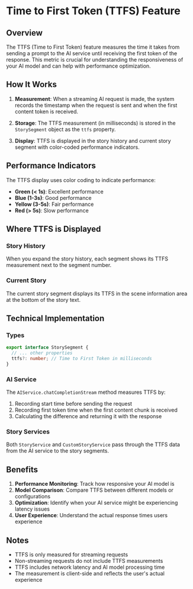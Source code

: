 # Time to First Token (TTFS) Feature

## Overview

The TTFS (Time to First Token) feature measures the time it takes from sending a prompt to the AI service until receiving the first token of the response. This metric is crucial for understanding the responsiveness of your AI model and can help with performance optimization.

## How It Works

1. **Measurement**: When a streaming AI request is made, the system records the timestamp when the request is sent and when the first content token is received.

2. **Storage**: The TTFS measurement (in milliseconds) is stored in the `StorySegment` object as the `ttfs` property.

3. **Display**: TTFS is displayed in the story history and current story segment with color-coded performance indicators.

## Performance Indicators

The TTFS display uses color coding to indicate performance:

- **Green (< 1s)**: Excellent performance
- **Blue (1-3s)**: Good performance  
- **Yellow (3-5s)**: Fair performance
- **Red (> 5s)**: Slow performance

## Where TTFS is Displayed

### Story History
When you expand the story history, each segment shows its TTFS measurement next to the segment number.

### Current Story
The current story segment displays its TTFS in the scene information area at the bottom of the story text.

## Technical Implementation

### Types
```typescript
export interface StorySegment {
  // ... other properties
  ttfs?: number; // Time to First Token in milliseconds
}
```

### AI Service
The `AIService.chatCompletionStream` method measures TTFS by:
1. Recording start time before sending the request
2. Recording first token time when the first content chunk is received
3. Calculating the difference and returning it with the response

### Story Services
Both `StoryService` and `CustomStoryService` pass through the TTFS data from the AI service to the story segments.

## Benefits

1. **Performance Monitoring**: Track how responsive your AI model is
2. **Model Comparison**: Compare TTFS between different models or configurations
3. **Optimization**: Identify when your AI service might be experiencing latency issues
4. **User Experience**: Understand the actual response times users experience

## Notes

- TTFS is only measured for streaming requests
- Non-streaming requests do not include TTFS measurements
- TTFS includes network latency and AI model processing time
- The measurement is client-side and reflects the user's actual experience